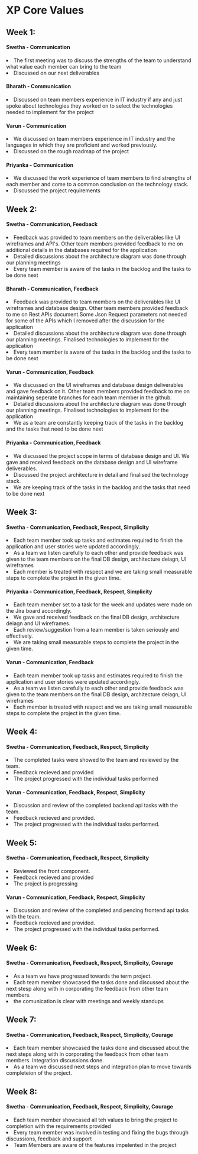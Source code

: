 # XP Core Values

## Week 1:

#### Swetha - Communication

<li> The first meeting was to discuss the strengths of the team to understand what value each member can bring to the team </li>
<li> Discussed on our next deliverables </li>

#### Bharath - Communication

<li>Discussed on team members experience in IT industry if any and just spoke about technologies they worked on to select the technologies needed to implement for the project</li>

#### Varun - Communication

<li>We discussed on team members experience in IT industry and the languages in which they are proficient and worked previously.</li>
<li>Discussed on the rough roadmap of the project</li>

#### Priyanka - Communication

<li>We discussed the work experience of team members to find strengths of each member and come to a common conclusion on the technology stack.</li>
<li>Discussed the project requirements</li>

## Week 2:

#### Swetha - Communication, Feedback

<li> Feedback was provided to team members on the deliverables like UI wireframes and API's. Other team members provided feedback to me on additional details in the databases required for the application </li>
<li> Detailed discussions about the architecture diagram was done through our planning meetings </li>
<li> Every team member is aware of the tasks in the backlog and the tasks to be done next </li>

#### Bharath - Communication, Feedback

<li> Feedback was provided to team members on the deliverables like UI wireframes and database design. Other team members provided feedback to me on Rest APIs document.Some Json Request parameters not needed for some of the APIs which I removed after the discussion for the application </li>
<li> Detailed discussions about the architecture diagram was done through our planning meetings. Finalised technologies to implement for the application </li>
<li> Every team member is aware of the tasks in the backlog and the tasks to be done next </li>

#### Varun - Communication, Feedback

<li> We discussed on the UI wireframes and database design deliverables and gave feedback on it. Other team members provided feedback to me on maintaining seperate branches for each team member in the github. </li>
<li> Detailed discussions about the architecture diagram was done through our planning meetings. Finalised technologies to implement for the application </li>
<li> We as a team are constantly keeping track of the tasks in the backlog and the tasks that need to be done next </li>

#### Priyanka - Communication, Feedback

<li> We discussed the project scope in terms of database design and UI. We gave and received feedback on the database design and UI wireframe deliverables. </li>
<li> Discussed the project architecture in detail and finalised the technology stack.</li>
<li> We are keeping track of the tasks in the backlog and the tasks that need to be done next </li>

## Week 3:

#### Swetha - Communication, Feedback, Respect, Simplicity

<li> Each team member took up tasks and estimates required to finish the application and user stories were updated accordingly. </li>
<li> As a team we listen carefully to each other and provide feedback was given to the team members on the final DB design, architecture deiagn, UI wireframes </li>
<li> Each member is treated with respect and we are taking small measurable steps to complete the project in the given time.</li>

#### Priyanka - Communication, Feedback, Respect, Simplicity

<li> Each team member set to a task for the week and updates were made on the Jira board accordingly. </li>
<li> We gave and received feedback on the final DB design, architecture deiagn and UI wireframes. </li>
<li> Each review/suggestion from a team member is taken seriously and effectively.</li>
<li> We are taking small measurable steps to complete the project in the given time.</li>

#### Varun - Communication, Feedback

<li> Each team member took up tasks and estimates required to finish the application and user stories were updated accordingly. </li>
<li> As a team we listen carefully to each other and provide feedback was given to the team members on the final DB design, architecture deiagn, UI wireframes </li>
<li> Each member is treated with respect and we are taking small measurable steps to complete the project in the given time. </li>

## Week 4:

#### Swetha - Communication, Feedback, Respect, Simplicity

<li> The completed tasks were showed to the team and reviewed by the team. </li>
<li> Feedback recieved and provided </li>
<li> The project progressed with the individual tasks performed  </li>

#### Varun - Communication, Feedback, Respect, Simplicity

<li> Discussion and review of the completed backend api tasks with the team.</li>
<li> Feedback recieved and provided.</li>
<li> The project progressed with the individual tasks performed.</li>

## Week 5:

#### Swetha - Communication, Feedback, Respect, Simplicity

<li> Reviewed the front component. </li>
<li> Feedback recieved and provided </li>
<li> The project is progressing </li>

#### Varun - Communication, Feedback, Respect, Simplicity

<li> Discussion and review of the completed and pending frontend api tasks with the team.</li>
<li> Feedback recieved and provided.</li>
<li> The project progressed with the individual tasks performed.</li>

## Week 6:

#### Swetha - Communication, Feedback, Respect, Simplicity, Courage

<li> As a team we have progressed towards the term project. </li>
<li> Each team member showcased the tasks done and discussed about the next stesp along with in corporating the feedback from other team members.  </li>
<li> the comunication is clear with meetings and weekly standups  </li>

## Week 7:

#### Swetha - Communication, Feedback, Respect, Simplicity, Courage

<li> Each team member showcased the tasks done and discussed about the next steps along with in corporating the feedback from other team members. Integration discussions done.   </li>
<li> As a team we discussed next steps and integration plan to move towards completeion of the project. </li>
 
## Week 8:

#### Swetha - Communication, Feedback, Respect, Simplicity, Courage

<li> Each team member showcased all teh values to bring the project to completion with the requirements provided  </li>
<li> Every team member was involved in testing and fixing the bugs through discussions, feedback and support </li>
<li> Team Members are aware of the features impelented in the project </li>
